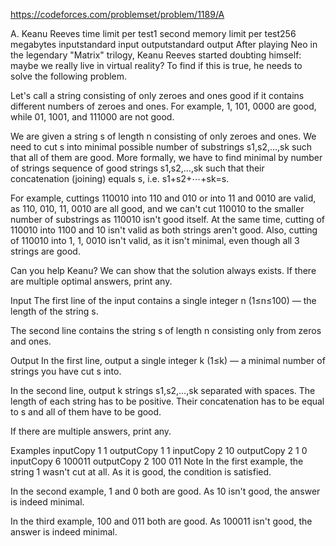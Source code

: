 https://codeforces.com/problemset/problem/1189/A


A. Keanu Reeves
time limit per test1 second
memory limit per test256 megabytes
inputstandard input
outputstandard output
After playing Neo in the legendary "Matrix" trilogy, Keanu Reeves started doubting himself: maybe we really live in virtual reality? To find if this is true, he needs to solve the following problem.

Let's call a string consisting of only zeroes and ones good if it contains different numbers of zeroes and ones. For example, 1, 101, 0000 are good, while 01, 1001, and 111000 are not good.

We are given a string s of length n consisting of only zeroes and ones. We need to cut s into minimal possible number of substrings s1,s2,…,sk such that all of them are good. More formally, we have to find minimal by number of strings sequence of good strings s1,s2,…,sk such that their concatenation (joining) equals s, i.e. s1+s2+⋯+sk=s.

For example, cuttings 110010 into 110 and 010 or into 11 and 0010 are valid, as 110, 010, 11, 0010 are all good, and we can't cut 110010 to the smaller number of substrings as 110010 isn't good itself. At the same time, cutting of 110010 into 1100 and 10 isn't valid as both strings aren't good. Also, cutting of 110010 into 1, 1, 0010 isn't valid, as it isn't minimal, even though all 3 strings are good.

Can you help Keanu? We can show that the solution always exists. If there are multiple optimal answers, print any.

Input
The first line of the input contains a single integer n (1≤n≤100) — the length of the string s.

The second line contains the string s of length n consisting only from zeros and ones.

Output
In the first line, output a single integer k (1≤k) — a minimal number of strings you have cut s into.

In the second line, output k strings s1,s2,…,sk separated with spaces. The length of each string has to be positive. Their concatenation has to be equal to s and all of them have to be good.

If there are multiple answers, print any.

Examples
inputCopy
1
1
outputCopy
1
1
inputCopy
2
10
outputCopy
2
1 0
inputCopy
6
100011
outputCopy
2
100 011
Note
In the first example, the string 1 wasn't cut at all. As it is good, the condition is satisfied.

In the second example, 1 and 0 both are good. As 10 isn't good, the answer is indeed minimal.

In the third example, 100 and 011 both are good. As 100011 isn't good, the answer is indeed minimal.


```python

```
```python

```
```python

```
```python

```
```python

```
```python

```
```python

```
```python

```
```python

```
```python

```
```python

```
```python

```
```python

```
```python

```
```python

```
```python

```
```python

```
